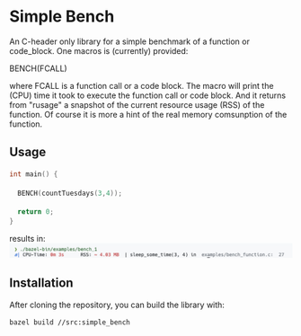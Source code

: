 # Simple Bench
An C-header only library for a simple benchmark of a function or code_block.
One macros is (currently) provided:

BENCH(FCALL) 

where FCALL is a function call or a code block.
The macro will print the (CPU) time it took to execute the function call or code block.
And it returns from "rusage" a snapshot of the current resource usage (RSS) of the function. Of course it is more a hint of the real memory comsunption of the function.

## Usage

```c
int main() {

  BENCH(countTuesdays(3,4));

  return 0;
}
```
results in:
![Alt text](image1.png)

## Installation
After cloning the repository, you can build the library with:
```bash
bazel build //src:simple_bench
```
